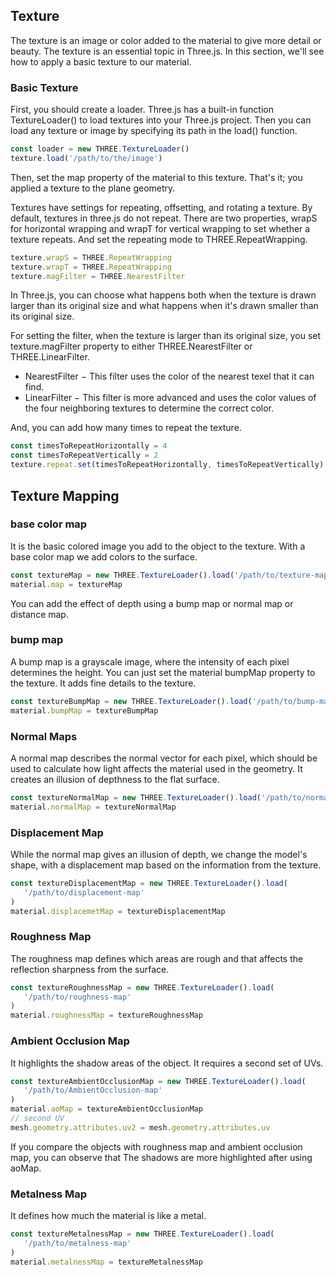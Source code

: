 ## Texture
The texture is an image or color added to the material to give more detail or beauty. The texture is an essential topic in Three.js. In this section, we'll see how to apply a basic texture to our material.

### Basic Texture

First, you should create a loader. Three.js has a built-in function TextureLoader() to load textures into your Three.js project. Then you can load any texture or image by specifying its path in the load() function.
```js
const loader = new THREE.TextureLoader()
texture.load('/path/to/the/image')
```
Then, set the map property of the material to this texture. That's it; you applied a texture to the plane geometry.

Textures have settings for repeating, offsetting, and rotating a texture. By default, textures in three.js do not repeat. There are two properties, wrapS for horizontal wrapping and wrapT for vertical wrapping to set whether a texture repeats. And set the repeating mode to THREE.RepeatWrapping.
```js
texture.wrapS = THREE.RepeatWrapping
texture.wrapT = THREE.RepeatWrapping
texture.magFilter = THREE.NearestFilter
```
In Three.js, you can choose what happens both when the texture is drawn larger than its original size and what happens when it's drawn smaller than its original size.

For setting the filter, when the texture is larger than its original size, you set texture.magFilter property to either THREE.NearestFilter or THREE.LinearFilter.
- NearestFilter − This filter uses the color of the nearest texel that it can find.
- LinearFilter − This filter is more advanced and uses the color values of the four neighboring textures to determine the correct color.

And, you can add how many times to repeat the texture.
```js
const timesToRepeatHorizontally = 4
const timesToRepeatVertically = 2
texture.repeat.set(timesToRepeatHorizontally, timesToRepeatVertically)
```

## Texture Mapping
### base color map
It is the basic colored image you add to the object to the texture. With a base color map we add colors to the surface.
```js
const textureMap = new THREE.TextureLoader().load('/path/to/texture-map')
material.map = textureMap
```
You can add the effect of depth using a bump map or normal map or distance map.

### bump map
A bump map is a grayscale image, where the intensity of each pixel determines the height. You can just set the material bumpMap property to the texture. It adds fine details to the texture.
```js
const textureBumpMap = new THREE.TextureLoader().load('/path/to/bump-map')
material.bumpMap = textureBumpMap
```

### Normal Maps
A normal map describes the normal vector for each pixel, which should be used to calculate how light affects the material used in the geometry. It creates an illusion of depthness to the flat surface.
```js
const textureNormalMap = new THREE.TextureLoader().load('/path/to/normal-map')
material.normalMap = textureNormalMap
```

### Displacement Map
While the normal map gives an illusion of depth, we change the model's shape, with a displacement map based on the information from the texture.
```js
const textureDisplacementMap = new THREE.TextureLoader().load(
   '/path/to/displacement-map'
)
material.displacemetMap = textureDisplacementMap
```

### Roughness Map
The roughness map defines which areas are rough and that affects the reflection sharpness from the surface.
```js
const textureRoughnessMap = new THREE.TextureLoader().load(
   '/path/to/roughness-map'
)
material.roughnessMap = textureRoughnessMap
```

### Ambient Occlusion Map
It highlights the shadow areas of the object. It requires a second set of UVs.
```js
const textureAmbientOcclusionMap = new THREE.TextureLoader().load(
   '/path/to/AmbientOcclusion-map'
)
material.aoMap = textureAmbientOcclusionMap
// second UV
mesh.geometry.attributes.uv2 = mesh.geometry.attributes.uv
```
If you compare the objects with roughness map and ambient occlusion map, you can observe that The shadows are more highlighted after using aoMap.

### Metalness Map
It defines how much the material is like a metal.
```js
const textureMetalnessMap = new THREE.TextureLoader().load(
   '/path/to/metalness-map'
)
material.metalnessMap = textureMetalnessMap
```

